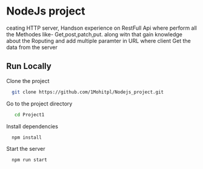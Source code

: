 
# NodeJs project

ceating HTTP server, Handson experience on RestFull Api where perform all the Methodes like- Get,post,patch,put. along witn that gain knowledge about the Roputing and add multiple paramter in URL where client Get the data from the server


## Run Locally

Clone the project

```bash
  git clone https://github.com/1Mohitpl/Nodejs_project.git
```

Go to the project directory

```bash
   cd Project1
```

Install dependencies

```bash
  npm install
```

Start the server

```bash
  npm run start
```

